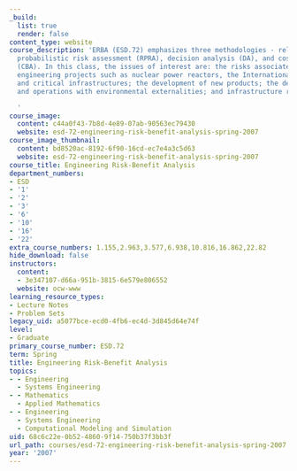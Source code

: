 ```yaml
---
_build:
  list: true
  render: false
content_type: website
course_description: 'ERBA (ESD.72) emphasizes three methodologies - reliability and
  probabilistic risk assessment (RPRA), decision analysis (DA), and cost-benefit analysis
  (CBA). In this class, the issues of interest are: the risks associated with large
  engineering projects such as nuclear power reactors, the International Space Station,
  and critical infrastructures; the development of new products; the design of processes
  and operations with environmental externalities; and infrastructure renewal projects.

  '
course_image:
  content: c44a0f43-7b8d-4e89-07ab-90563ec79430
  website: esd-72-engineering-risk-benefit-analysis-spring-2007
course_image_thumbnail:
  content: bd8520ac-8192-6f90-16cd-ec7e4a3c5d63
  website: esd-72-engineering-risk-benefit-analysis-spring-2007
course_title: Engineering Risk-Benefit Analysis
department_numbers:
- ESD
- '1'
- '2'
- '3'
- '6'
- '10'
- '16'
- '22'
extra_course_numbers: 1.155,2.963,3.577,6.938,10.816,16.862,22.82
hide_download: false
instructors:
  content:
  - 3e347107-d66a-951b-3815-6e579e806552
  website: ocw-www
learning_resource_types:
- Lecture Notes
- Problem Sets
legacy_uid: a5077bce-ecd0-4fb6-ec4d-3d845d64e74f
level:
- Graduate
primary_course_number: ESD.72
term: Spring
title: Engineering Risk-Benefit Analysis
topics:
- - Engineering
  - Systems Engineering
- - Mathematics
  - Applied Mathematics
- - Engineering
  - Systems Engineering
  - Computational Modeling and Simulation
uid: 68c6c22e-0b52-4860-9f14-750b37f3bb3f
url_path: courses/esd-72-engineering-risk-benefit-analysis-spring-2007
year: '2007'
---
```

